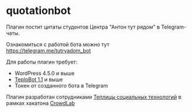 # quotationbot

Плагин постит цитаты студентов Центра "Антон тут рядом" в Telegram-чаты.

Ознакомиться с работой бота можно тут https://telegram.me/tutryadom_bot

Для работы плагин требует:

* WordPress 4.5.0 и выше
* [TeploBot 1.1](https://github.com/Teplitsa/TeploBot) и выше 
* Токен от созданного бота в Telegram


Плагин разработан сотрудниками  [Теплицы социальных технологий](https://te-st.ru/) в рамках хакатона [CrowdLab](https://crowd16.te-st.ru/)
 
